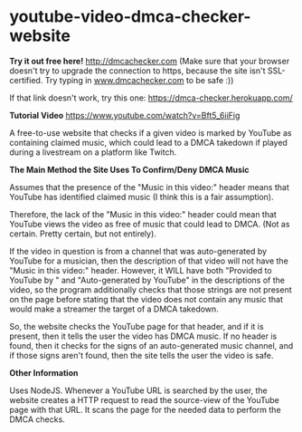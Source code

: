 # youtube-video-dmca-checker-website
<b>Try it out free here!</b>
http://dmcachecker.com
(Make sure that your browser doesn't try to upgrade the connection to https, because the site isn't SSL-certified. Try typing in www.dmcachecker.com to be safe :))

If that link doesn't work, try this one: https://dmca-checker.herokuapp.com/

<b>Tutorial Video</b>
https://www.youtube.com/watch?v=Bft5_6iiFig

A free-to-use website that checks if a given video is marked by YouTube as containing claimed music, which could lead to a DMCA takedown if played during a livestream on a platform like Twitch.
 
<b>The Main Method the Site Uses To Confirm/Deny DMCA Music</b>
 
Assumes that the presence of the "Music in this video:" header means that YouTube has identified claimed music (I think this is a fair assumption).

Therefore, the lack of the "Music in this video:" header could mean that YouTube views the video as free of music that could lead to DMCA. (Not as certain. Pretty certain, but not entirely).

If the video in question is from a channel that was auto-generated by YouTube for a musician, then the description of that video will not have the "Music in this video:" header.
However, it WILL have both "Provided to YouTube by " and "Auto-generated by YouTube" in the descriptions of the video, so the program additionally checks that those strings are not present on the page before stating that the video does not contain any music that would make a streamer the target of a DMCA takedown.

So, the website checks the YouTube page for that header, and if it is present, then it tells the user the video has DMCA music. If no header is found, then it checks for the signs of an auto-generated music channel, and if those signs aren't found, then the site tells the user the video is safe.

<b>Other Information</b>
 
Uses NodeJS. Whenever a YouTube URL is searched by the user, the website creates a HTTP request to read the source-view of the YouTube page with that URL. It scans the page for the needed data to perform the DMCA checks.

